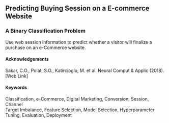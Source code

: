 <h2>Predicting Buying Session on a E-commerce Website</h2>
<h3>A Binary Classification Problem</h3>

Use web session information to predict whether a visitor will finalize a purchase on an e-Commerce website.

<h4>Acknowledgements</h4>
Sakar, C.O., Polat, S.O., Katircioglu, M. et al. Neural Comput & Applic (2018). [Web Link]

<h4>Keywords</h4>
  Classification, e-Commerce, Digital Marketing, Conversion, Session, Channel<br>
  Target Imbalance, Feature Selection, Model Selection, Hyperparameter Tuning, Evaluation, Deployment<br>
